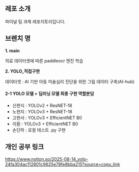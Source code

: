 ## 레포 소개
파이널 팀 과제 레포지토리입니다.

## 브렌치 명
**1. main**
   
   의료 데이터셋에 따른 paddleocr 엔진 학습

**2. YOLO_직접구현**

   데이터셋 : AI 기반 아동 미술심리 진단을 위한 그림 데이터 구축(AI-hub)

#### 2-1 YOLO 모델 + 딥러닝 모델 최종 구현 역할분담
  - 신현식 : YOLOv2 + ResNET-18
  - 노현지 : YOLOv3 + ResNET-18
  - 고현서 : YOLOv3 + EfficientNET B0
  - 이훤 : YOLOv3 + EfficientNET B0
  - 손단하 : 로컬 테스트 .py 구현

## 개인 공부 링크
https://www.notion.so/2025-08-14_yolo-24fa304ac112801c9625e78fe8bba215?source=copy_link
